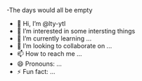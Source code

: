 -The days would all be empty
- 👋 Hi, I’m @lty-ytl
- 👀 I’m interested in some intersting things
- 🌱 I’m currently learning ...
- 💞️ I’m looking to collaborate on ...
- 📫 How to reach me ...
- 😄 Pronouns: ...
- ⚡ Fun fact: ...

<!---
lty-ytl/lty-ytl is a ✨ special ✨ repository because its `README.md` (this file) appears on your GitHub profile.
You can click the Preview link to take a look at your changes.
--->

